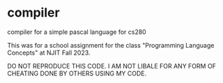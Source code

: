 # compiler
compiler for a simple pascal language for cs280

This was for a school assignment for the class "Programming Language Concepts" at NJIT Fall 2023.

DO NOT REPRODUCE THIS CODE. I AM NOT LIBALE FOR ANY FORM OF CHEATING DONE BY OTHERS USING MY CODE.
